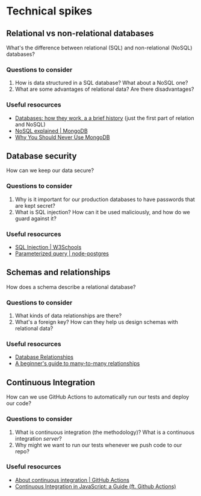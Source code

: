 # Technical spikes

## Relational vs non-relational databases

What's the difference between relational (SQL) and non-relational (NoSQL) databases?

### Questions to consider

1. How is data structured in a SQL database? What about a NoSQL one?
1. What are some advantages of relational data? Are there disadvantages?

### Useful resocurces

- [Databases: how they work, a a brief history](https://seldo.com/posts/databases_how_they_work_and_a_brief_history) (just the first part of relation and NoSQL)
- [NoSQL explained | MongoDB](https://www.mongodb.com/nosql-explained)
- [Why You Should Never Use MongoDB](http://www.sarahmei.com/blog/2013/11/11/why-you-should-never-use-mongodb/)

## Database security

How can we keep our data secure?

### Questions to consider

1. Why is it important for our production databases to have passwords that are kept secret?
1. What is SQL injection? How can it be used maliciously, and how do we guard against it?

### Useful resocurces

- [SQL Injection | W3Schools](https://www.w3schools.com/sql/sql_injection.asp)
- [Parameterized query | node-postgres](https://node-postgres.com/features/queries#Parameterized%20query)

## Schemas and relationships

How does a schema describe a relational database?

### Questions to consider

1. What kinds of data relationships are there?
1. What's a foreign key? How can they help us design schemas with relational data?

### Useful resocurces

- [Database Relationships](https://www.lifewire.com/database-relationships-p2-1019758)
- [A beginner's guide to many-to-many relationships](https://support.airtable.com/hc/en-us/articles/218734758-A-beginner-s-guide-to-many-to-many-relationships)

## Continuous Integration

How can we use GitHub Actions to automatically run our tests and deploy our code?

### Questions to consider

1. What is continuous integration (the methodology)? What is a continuous integration _server_?
1. Why might we want to run our tests whenever we push code to our repo?

### Useful resocurces

- [About continuous integration | GitHub Actions](https://help.github.com/en/actions/building-and-testing-code-with-continuous-integration/about-continuous-integration)
- [Continuous Integration in JavaScript: a Guide (ft. Github Actions)](https://www.valentinog.com/blog/ci-js/)
